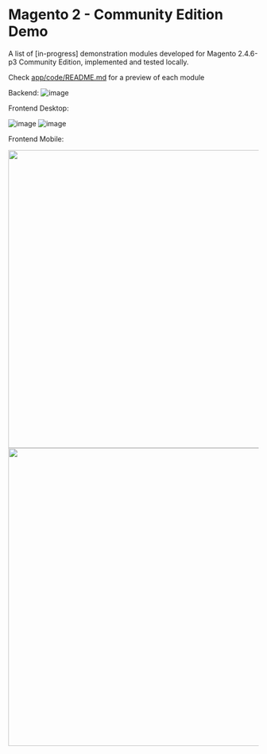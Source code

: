 # Magento 2 - Community Edition Demo

A list of [in-progress] demonstration modules developed for Magento 2.4.6-p3 Community Edition, implemented and tested locally.

Check <a href="https://github.com/lastralab/demo/blob/main/app/code/README.md">app/code/README.md</a> for a preview of each module

Backend:
![image](https://github.com/lastralab/demo/assets/22894897/0f54a766-75d7-4ad0-8521-490e3e0e35d6)

Frontend Desktop:

![image](https://github.com/lastralab/demo/assets/22894897/87c9d05a-a246-4460-8664-fc26c5dc60e5)
![image](https://github.com/lastralab/demo/assets/22894897/4186d0f8-c9c2-44b0-8392-9ad8cd56f22b)

Frontend Mobile:

<img src="https://github.com/lastralab/demo/assets/22894897/d62e5662-6ce9-4003-a411-8b326a041b63" style="height:600px;"/> 
<img src="https://github.com/lastralab/demo/assets/22894897/e569a7b0-920f-4c88-a33d-0c412fd05b71" style="height:600px;"/>


